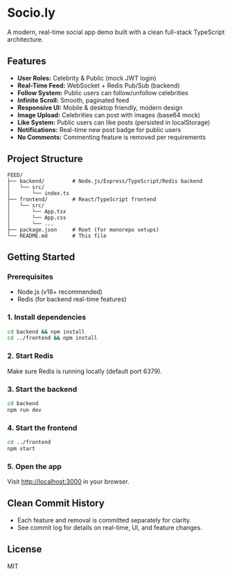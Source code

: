 # Socio.ly

A modern, real-time social app demo built with a clean full-stack TypeScript architecture.

## Features
- **User Roles:** Celebrity & Public (mock JWT login)
- **Real-Time Feed:** WebSocket + Redis Pub/Sub (backend)
- **Follow System:** Public users can follow/unfollow celebrities
- **Infinite Scroll:** Smooth, paginated feed
- **Responsive UI:** Mobile & desktop friendly, modern design
- **Image Upload:** Celebrities can post with images (base64 mock)
- **Like System:** Public users can like posts (persisted in localStorage)
- **Notifications:** Real-time new post badge for public users
- **No Comments:** Commenting feature is removed per requirements

## Project Structure
```
FEED/
├── backend/         # Node.js/Express/TypeScript/Redis backend
│   └── src/
│       └── index.ts
├── frontend/        # React/TypeScript frontend
│   └── src/
│       └── App.tsx
│       └── App.css
│       └── ...
├── package.json     # Root (for monorepo setups)
└── README.md        # This file
```

## Getting Started

### Prerequisites
- Node.js (v18+ recommended)
- Redis (for backend real-time features)

### 1. Install dependencies
```sh
cd backend && npm install
cd ../frontend && npm install
```

### 2. Start Redis
Make sure Redis is running locally (default port 6379).

### 3. Start the backend
```sh
cd backend
npm run dev
```

### 4. Start the frontend
```sh
cd ../frontend
npm start
```

### 5. Open the app
Visit [http://localhost:3000](http://localhost:3000) in your browser.

## Clean Commit History
- Each feature and removal is committed separately for clarity.
- See commit log for details on real-time, UI, and feature changes.

## License
MIT
